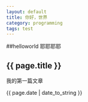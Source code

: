 ```yaml
---
layout: default
title: 你好，世界
category: programming
tags: test
---
```

##helloworld
耶耶耶耶
<h2>{{ page.title }}</h2>

<p>我的第一篇文章</p>
<p>{{ page.date | date_to_string }}</p>